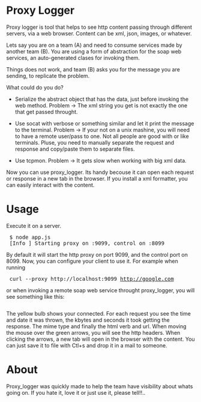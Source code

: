 # Proxy Logger

Proxy logger is tool that helps to see http content passing through different servers, via a web browser. Content can be xml, json, images, or whatever.

Lets say you are on a team (A) and need to consume services made by another team (B). 
You are using a form of abstraction for the soap web services, an auto-generated clases for invoking them.

Things does not work, and team (B) asks you for the message you are sending, to replicate the problem.

What could do you do?

* Serialize the abstract object that has the data, just before invoking the web method.
  Problem -> The xml string you get is not exactly the one that get passed throught.

* Use socat with verbose or something similar and let it print the message to the terminal.
  Problem -> If your not on a unix mashine, you will need to have a remote user/pass to one. Not all people are good with or like terminals.  Pluse, you need to manually separate the request and response and copy/paste them to separate files.
             
* Use tcpmon.
  Problem -> It gets slow when working with big xml data.

Now you can use proxy_logger. Its handy becouse it can open each request or response in a new tab in the browser. 
If you install a xml formatter, you can easily interact with the content.


# Usage 

Execute it on a server.
<pre>
 $ node app.js 
 [Info ] Starting proxy on :9099, control on :8099
</pre>

By default it will start the http proxy on port 9099, and the control port on 8099.
Now, you can configure your client to use it. For example when running  <pre> curl --proxy http://localhost:9099 http://google.com </pre> or when invoking a remote soap web service throught proxy_logger, you will see something like this: 

<img href = "http://i.imgur.com/oJaMs.png" />

The yellow bulb shows your connected. For each request you see the time and date it was thrown, the kbytes and seconds it took getting the response. The mime type and finally the html verb and url.
When moving the mouse over the green arrows, you will see the http headers. When clicking the arrows, a new tab will open in the browser with the content. You can just save it to file with Ctl+s and drop it in a mail to someone.



# About

Proxy_logger was quickly made to help the team have visibility about whats going on. If you hate it, love it or just use it, please tell!!..

